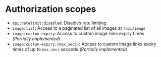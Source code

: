 # Authorization scopes

- `api:ratelimit:disabled`: Disables rate limiting.
- `image:list`: Access to a paginated list of all images at `/api/image`
- `image:custom-expiry`: Access to custom image links expiry times (*Partially implemented*)
- `image:custom-expiry:{max_secs}`: Access to custom image links expiry times of up to `max_secs` seconds (*Partially implemented*)